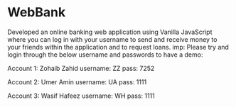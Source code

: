 # WebBank
Developed an online banking web application using Vanilla JavaScript where you can log in with your username to send and receive money to your friends within the application and to request loans.
imp: Please try and login through the below username and passwords to have a demo:

Account 1:
Zohaib Zahid
username: ZZ
pass: 7252

Account 2:
Umer Amin
username: UA
pass: 1111

Account 3:
Wasif Hafeez
username: WH
pass: 1111
